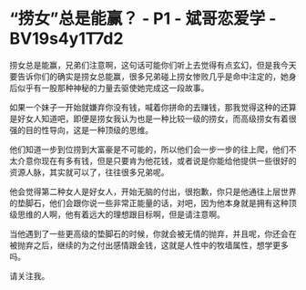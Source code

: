 # “捞女”总是能赢？ - P1 - 斌哥恋爱学 - BV19s4y1T7d2

捞女总是能赢，兄弟们注意啊，这句话可能你们听上去觉得有点玄幻，但是我今天要告诉你们的确实是捞女总能赢，很多兄弟碰上捞女惨败几乎是命中注定的，她身后似乎有一股那种神秘的力量去驱使她完成这一段故事。

如果一个妹子一开始就嫌弃你没有钱，喊着你拼命的去赚钱，那我觉得这种的还算是好女人知道吧，即便是捞女我认为也是一种比较一级的捞女，而高级捞女有着很强的目的性导向，这是一种顶级的思维。

他们知道一步到位捞到大富豪是不可能的，所以他们会一步一步的往上爬，他们不太介意你现在有多有钱，但是只要肯为他花钱，或者说是你能给他提供一些很好的资源人脉，其实就可以了，往往很多兄弟呢。

他会觉得第二种女人是好女人，开始无脑的付出，很抱歉，你只是他通往上层世界的垫脚石，他们会跟你说一些非常正能量的话，对吧，因为他本身就是拥有这种顶级思维的人啊，他有着远大的理想跟目标啊，但是请注意啊。

当他遇到了一些更高级的垫脚石的时候，你就会被无情的抛弃，并且呢，你还会在被抛弃之后，继续的为之付出感情跟金钱，这就是人性中的牧墙属性，想学更多吗。

请关注我。